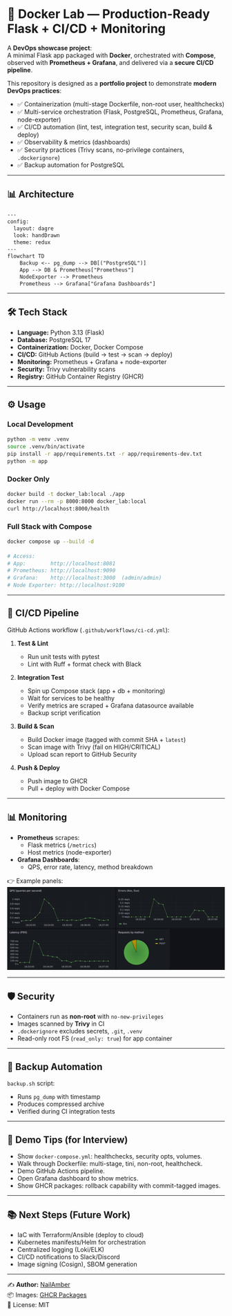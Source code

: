# 🚀 Docker Lab — Production-Ready Flask + CI/CD + Monitoring

A **DevOps showcase project**:\
A minimal Flask app packaged with **Docker**, orchestrated with **Compose**, observed with **Prometheus + Grafana**, and delivered via a **secure CI/CD pipeline**.

This repository is designed as a **portfolio project** to demonstrate **modern DevOps practices**:

- ✅ Containerization (multi-stage Dockerfile, non-root user, healthchecks)
- ✅ Multi-service orchestration (Flask, PostgreSQL, Prometheus, Grafana, node-exporter)
- ✅ CI/CD automation (lint, test, integration test, security scan, build & deploy)
- ✅ Observability & metrics (dashboards)
- ✅ Security practices (Trivy scans, no-privilege containers, `.dockerignore`)
- ✅ Backup automation for PostgreSQL

---

## 📊 Architecture

```mermaid
---
config:
  layout: dagre
  look: handDrawn
  theme: redux
---
flowchart TD
    Backup <-- pg_dump --> DB[("PostgreSQL")]
    App --> DB & Prometheus["Prometheus"]
    NodeExporter --> Prometheus
    Prometheus --> Grafana["Grafana Dashboards"]

```
---

## 🛠️ Tech Stack

- **Language:** Python 3.13 (Flask)
- **Database:** PostgreSQL 17
- **Containerization:** Docker, Docker Compose
- **CI/CD:** GitHub Actions (build → test → scan → deploy)
- **Monitoring:** Prometheus + Grafana + node-exporter
- **Security:** Trivy vulnerability scans
- **Registry:** GitHub Container Registry (GHCR)

---

## ⚙️ Usage

### Local Development

```bash
python -m venv .venv
source .venv/bin/activate
pip install -r app/requirements.txt -r app/requirements-dev.txt
python -m app
```

### Docker Only

```bash
docker build -t docker_lab:local ./app
docker run --rm -p 8000:8000 docker_lab:local
curl http://localhost:8000/health
```

### Full Stack with Compose

```bash
docker compose up --build -d

# Access:
# App:        http://localhost:8081
# Prometheus: http://localhost:9090
# Grafana:    http://localhost:3000  (admin/admin)
# Node Exporter: http://localhost:9100
```

---

## 🔄 CI/CD Pipeline

GitHub Actions workflow (`.github/workflows/ci-cd.yml`):

1. **Test & Lint**

   - Run unit tests with pytest
   - Lint with Ruff + format check with Black

2. **Integration Test**

   - Spin up Compose stack (app + db + monitoring)
   - Wait for services to be healthy
   - Verify metrics are scraped + Grafana datasource available
   - Backup script verification

3. **Build & Scan**

   - Build Docker image (tagged with commit SHA + `latest`)
   - Scan image with Trivy (fail on HIGH/CRITICAL)
   - Upload scan report to GitHub Security

4. **Push & Deploy**

   - Push image to GHCR
   - Pull + deploy with Docker Compose

---

## 📊 Monitoring

- **Prometheus** scrapes:
  - Flask metrics (`/metrics`)
  - Host metrics (node-exporter)
- **Grafana Dashboards**:
  - QPS, error rate, latency, method breakdown  

👉 Example panels: ![Grafana dashboard](images/Example_dashboard.png)

---

## 🛡️ Security

- Containers run as **non-root** with `no-new-privileges`
- Images scanned by **Trivy** in CI
- `.dockerignore` excludes secrets, `.git`, `.venv`
- Read-only root FS (`read_only: true`) for app container

---

## 💾 Backup Automation

`backup.sh` script:

- Runs `pg_dump` with timestamp
- Produces compressed archive
- Verified during CI integration tests

---

## 🚀 Demo Tips (for Interview)

- Show `docker-compose.yml`: healthchecks, security opts, volumes.
- Walk through Dockerfile: multi-stage, tini, non-root, healthcheck.
- Demo GitHub Actions pipeline.
- Open Grafana dashboard to show metrics.
- Show GHCR packages: rollback capability with commit-tagged images.

---

## 📚 Next Steps (Future Work)

- IaC with Terraform/Ansible (deploy to cloud)
- Kubernetes manifests/Helm for orchestration
- Centralized logging (Loki/ELK)
- CI/CD notifications to Slack/Discord
- Image signing (Cosign), SBOM generation

---

✍️ **Author:** [NailAmber](https://github.com/NailAmber)\
📦 Images: [GHCR Packages](https://github.com/NailAmber?tab=packages)\
📌 License: MIT
